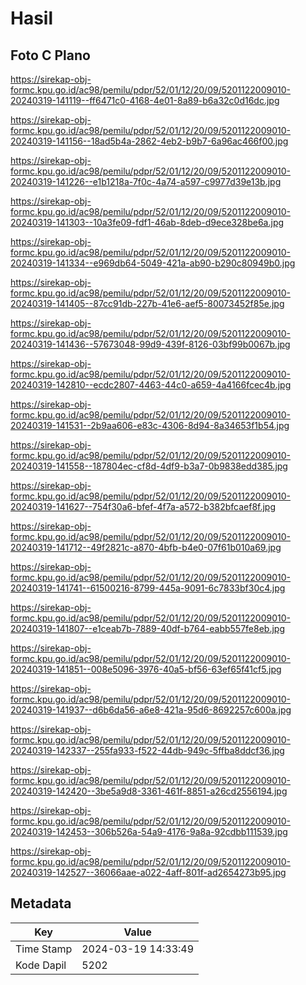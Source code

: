 # Hasil

## Foto C Plano

https://sirekap-obj-formc.kpu.go.id/ac98/pemilu/pdpr/52/01/12/20/09/5201122009010-20240319-141119--ff6471c0-4168-4e01-8a89-b6a32c0d16dc.jpg

https://sirekap-obj-formc.kpu.go.id/ac98/pemilu/pdpr/52/01/12/20/09/5201122009010-20240319-141156--18ad5b4a-2862-4eb2-b9b7-6a96ac466f00.jpg

https://sirekap-obj-formc.kpu.go.id/ac98/pemilu/pdpr/52/01/12/20/09/5201122009010-20240319-141226--e1b1218a-7f0c-4a74-a597-c9977d39e13b.jpg

https://sirekap-obj-formc.kpu.go.id/ac98/pemilu/pdpr/52/01/12/20/09/5201122009010-20240319-141303--10a3fe09-fdf1-46ab-8deb-d9ece328be6a.jpg

https://sirekap-obj-formc.kpu.go.id/ac98/pemilu/pdpr/52/01/12/20/09/5201122009010-20240319-141334--e969db64-5049-421a-ab90-b290c80949b0.jpg

https://sirekap-obj-formc.kpu.go.id/ac98/pemilu/pdpr/52/01/12/20/09/5201122009010-20240319-141405--87cc91db-227b-41e6-aef5-80073452f85e.jpg

https://sirekap-obj-formc.kpu.go.id/ac98/pemilu/pdpr/52/01/12/20/09/5201122009010-20240319-141436--57673048-99d9-439f-8126-03bf99b0067b.jpg

https://sirekap-obj-formc.kpu.go.id/ac98/pemilu/pdpr/52/01/12/20/09/5201122009010-20240319-142810--ecdc2807-4463-44c0-a659-4a4166fcec4b.jpg

https://sirekap-obj-formc.kpu.go.id/ac98/pemilu/pdpr/52/01/12/20/09/5201122009010-20240319-141531--2b9aa606-e83c-4306-8d94-8a34653f1b54.jpg

https://sirekap-obj-formc.kpu.go.id/ac98/pemilu/pdpr/52/01/12/20/09/5201122009010-20240319-141558--187804ec-cf8d-4df9-b3a7-0b9838edd385.jpg

https://sirekap-obj-formc.kpu.go.id/ac98/pemilu/pdpr/52/01/12/20/09/5201122009010-20240319-141627--754f30a6-bfef-4f7a-a572-b382bfcaef8f.jpg

https://sirekap-obj-formc.kpu.go.id/ac98/pemilu/pdpr/52/01/12/20/09/5201122009010-20240319-141712--49f2821c-a870-4bfb-b4e0-07f61b010a69.jpg

https://sirekap-obj-formc.kpu.go.id/ac98/pemilu/pdpr/52/01/12/20/09/5201122009010-20240319-141741--61500216-8799-445a-9091-6c7833bf30c4.jpg

https://sirekap-obj-formc.kpu.go.id/ac98/pemilu/pdpr/52/01/12/20/09/5201122009010-20240319-141807--e1ceab7b-7889-40df-b764-eabb557fe8eb.jpg

https://sirekap-obj-formc.kpu.go.id/ac98/pemilu/pdpr/52/01/12/20/09/5201122009010-20240319-141851--008e5096-3976-40a5-bf56-63ef65f41cf5.jpg

https://sirekap-obj-formc.kpu.go.id/ac98/pemilu/pdpr/52/01/12/20/09/5201122009010-20240319-141937--d6b6da56-a6e8-421a-95d6-8692257c600a.jpg

https://sirekap-obj-formc.kpu.go.id/ac98/pemilu/pdpr/52/01/12/20/09/5201122009010-20240319-142337--255fa933-f522-44db-949c-5ffba8ddcf36.jpg

https://sirekap-obj-formc.kpu.go.id/ac98/pemilu/pdpr/52/01/12/20/09/5201122009010-20240319-142420--3be5a9d8-3361-461f-8851-a26cd2556194.jpg

https://sirekap-obj-formc.kpu.go.id/ac98/pemilu/pdpr/52/01/12/20/09/5201122009010-20240319-142453--306b526a-54a9-4176-9a8a-92cdbb111539.jpg

https://sirekap-obj-formc.kpu.go.id/ac98/pemilu/pdpr/52/01/12/20/09/5201122009010-20240319-142527--36066aae-a022-4aff-801f-ad2654273b95.jpg


## Metadata

| Key        | Value               |
| ---------- | ------------------- |
| Time Stamp | 2024-03-19 14:33:49 |
| Kode Dapil | 5202                |



